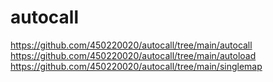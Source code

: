# autocall

https://github.com/450220020/autocall/tree/main/autocall
https://github.com/450220020/autocall/tree/main/autoload
https://github.com/450220020/autocall/tree/main/singlemap
